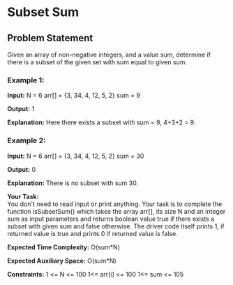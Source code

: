 # Subset Sum
## Problem Statement

Given an array of non-negative integers, and a value sum, determine if there is a subset of the given set with sum equal to given sum. 


### **Example 1:**

**Input:**
N = 6
arr[] = {3, 34, 4, 12, 5, 2}
sum = 9

**Output:** 1 

**Explanation:** Here there exists a subset with
sum = 9, 4+3+2 = 9.

### **Example 2:**

**Input:**
N = 6
arr[] = {3, 34, 4, 12, 5, 2}
sum = 30

**Output:** 0 

**Explanation:** There is no subset with sum 30.

**Your Task:**  
You don't need to read input or print anything. Your task is to complete the function isSubsetSum() which takes the array arr[], its size N and an integer sum as input parameters and returns boolean value true if there exists a subset with given sum and false otherwise.
The driver code itself prints 1, if returned value is true and prints 0 if returned value is false.
 

**Expected Time Complexity:** O(sum*N)

**Expected Auxiliary Space:** O(sum*N)
 

**Constraints:**
1 <= N <= 100
1<= arr[i] <= 100
1<= sum <= 105
